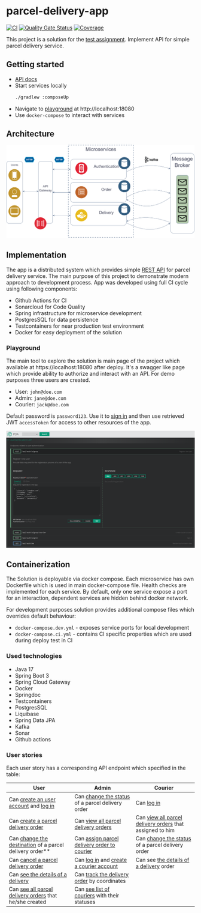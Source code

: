 # parcel-delivery-app

[![CI](https://github.com/unrealwork/parcel-delivery-app/actions/workflows/gradle.yml/badge.svg)](https://github.com/unrealwork/parcel-delivery-app/actions/workflows/gradle.yml) [![Quality Gate Status](https://sonarcloud.io/api/project_badges/measure?project=unrealwork_parcel-delivery-app&metric=alert_status)](https://sonarcloud.io/summary/new_code?id=unrealwork_parcel-delivery-app) [![Coverage](https://sonarcloud.io/api/project_badges/measure?project=unrealwork_parcel-delivery-app&metric=coverage)](https://sonarcloud.io/summary/new_code?id=unrealwork_parcel-delivery-app)

This project is a solution for the [test assignment](assets/task.pdf). Implement API for simple parcel delivery service.

## Getting started

* [API docs](https://unrealwork.github.io/parcel-delivery-app/)
* Start services locally
  ```bash
  ./gradlew :composeUp
  ```
* Navigate to [playground](#playground) at http://localhost:18080
* Use `docker-compose` to interact with services

## Architecture

![](assets/images/arch.svg)

## Implementation

The app is a distributed system which provides simple [REST API](https://unrealwork.github.io/parcel-delivery-app/) for
parcel delivery service. The main purpose of this project to demonstrate modern approach to development process. App was
developed using full CI cycle using following components:

* Github Actions for CI
* Sonarcloud for Code Quality
* Spring infrastructure for microservice development
* PostgresSQL for data persistence
* Testcontainers for near production test environment
* Docker for easy deployment of the solution

### Playground

The main tool to explore the solution is main page of the project which available at https://localhost:18080 after
deploy. It's a swagger like page which provide ability to authorize and interact with an API. For demo purposes
three users are created.

* User: `john@doe.com`
* Admin: `jane@doe.com`
* Courier: `jack@doe.com`

Default password is `password123`. Use it
to [sign in](https://unrealwork.github.io/parcel-delivery-app/#post-/api/auth/signin) and then use retrieved
JWT `accessToken` for access to other resources
of the app.

![img_1.png](assets/images/playgroud.png)

## Containerization

The Solution is deployable via docker compose. Each microservice has own Dockerfile which is used in main docker-compose
file. Health checks are implemented for each service. By default, only one service expose a
port for an interaction, dependent services are hidden behind docker network.

For development purposes solution provides additional compose files which overrides default behaviour:

* `docker-compose.dev.yml` - exposes service ports for local development
* `docker-compose.ci.yml` - contains CI specific properties which are used during deploy test in CI

### Used technologies

* Java 17
* Spring Boot 3
* Spring Cloud Gateway
* Docker
* Springdoc
* Testcontainers
* PostgresSQL
* Liquibase
* Spring Data JPA
* Kafka
* Sonar
* Github actions

### User stories

Each user story has a corresponding API endpoint which specified in the table:

| User                                                                                                                                                                                        | Admin                                                                                                                                                                                                 | Courier                                                                                                |
|---------------------------------------------------------------------------------------------------------------------------------------------------------------------------------------------|-------------------------------------------------------------------------------------------------------------------------------------------------------------------------------------------------------|--------------------------------------------------------------------------------------------------------|
| Can [create an user account](https://unrealwork.github.io/parcel-delivery-app/#post-/api/auth/signup) and [log in](https://unrealwork.github.io/parcel-delivery-app/#post-/api/auth/signin) | Can [change the status](https://unrealwork.github.io/parcel-delivery-app/#put-/api/orders/-id-/status) of a parcel delivery  order                                                                                               | Can [log in](https://unrealwork.github.io/parcel-delivery-app/#post-/api/auth/signin)                  |
| Can [create a parcel delivery order](https://unrealwork.github.io/parcel-delivery-app/#post-/api/orders)                                                                                    | Can [view all parcel delivery orders](https://unrealwork.github.io/parcel-delivery-app/#get-/api/orders)                                                                                                                         | Can [view all parcel delivery orders](https://unrealwork.github.io/parcel-delivery-app/#get-/api/orders) that assigned to him     |
| Can [change the destination](https://unrealwork.github.io/parcel-delivery-app/#put-/api/orders/-id-/destination) of a parcel delivery order**                                               | Can [assign parcel delivery order to courier](https://unrealwork.github.io/parcel-delivery-app/#put-/api/deliveries/-orderId-/assign)                                                                 | Can [change the status](https://unrealwork.github.io/parcel-delivery-app/#put-/api/orders/-id-/status) of a parcel delivery order |
| Can [cancel a parcel delivery order](https://unrealwork.github.io/parcel-delivery-app/#put-/api/orders/-id-/cancel)                                                                         | Can [log in](https://unrealwork.github.io/parcel-delivery-app/#post-/api/auth/signin) and [create a courier account](https://unrealwork.github.io/parcel-delivery-app/#post-/api/auth/signup/courier) | Can see [the details of a delivery](https://unrealwork.github.io/parcel-delivery-app/#get-/api/deliveries/-orderId-) order                                                            |
| Can [see the details of a delivery](https://unrealwork.github.io/parcel-delivery-app/#get-/api/deliveries/-orderId-)                                                                                                   | Can [track the delivery order](https://unrealwork.github.io/parcel-delivery-app/#get-/api/deliveries/-orderId-/track) by coordinates                                                                  |
Can [see all parcel delivery orders](https://unrealwork.github.io/parcel-delivery-app/#get-/api/orders) that he/she created                                                                                            | Can [see list of couriers](https://unrealwork.github.io/parcel-delivery-app/#get-/api/couriers) with their statuses                                                                                   |
